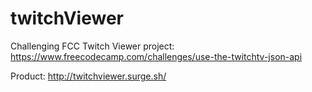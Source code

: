 # twitchViewer
Challenging FCC Twitch Viewer project: https://www.freecodecamp.com/challenges/use-the-twitchtv-json-api

Product: http://twitchviewer.surge.sh/
